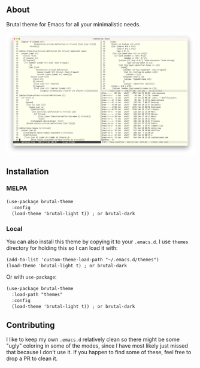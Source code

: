## About

Brutal theme for Emacs for all your minimalistic needs.

![Brutal Theme](img/brutal.png)

## Installation

### MELPA

``` elisp
(use-package brutal-theme
  :config
  (load-theme 'brutal-light t)) ; or brutal-dark
```

### Local

You can also install this theme by copying it to your `.emacs.d`. I use `themes`
directory for holding this so I can load it with: 

``` elisp
(add-to-list 'custom-theme-load-path "~/.emacs.d/themes")
(load-theme 'brutal-light t) ; or brutal-dark
```

Or with `use-package`:

``` elisp
(use-package brutal-theme
  :load-path "themes"
  :config
  (load-theme 'brutal-light t)) ; or brutal-dark
```

## Contributing

I like to keep my own `.emacs.d` relatively clean so there might be some "ugly"
coloring in some of the modes, since I have most likely just missed that because
I don't use it. If you happen to find some of these, feel free to drop a PR to clean
it.
